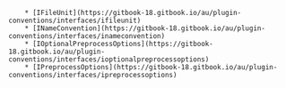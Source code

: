         * [IFileUnit](https://gitbook-18.gitbook.io/au/plugin-conventions/interfaces/ifileunit)
        * [INameConvention](https://gitbook-18.gitbook.io/au/plugin-conventions/interfaces/inameconvention)
        * [IOptionalPreprocessOptions](https://gitbook-18.gitbook.io/au/plugin-conventions/interfaces/ioptionalpreprocessoptions)
        * [IPreprocessOptions](https://gitbook-18.gitbook.io/au/plugin-conventions/interfaces/ipreprocessoptions)

